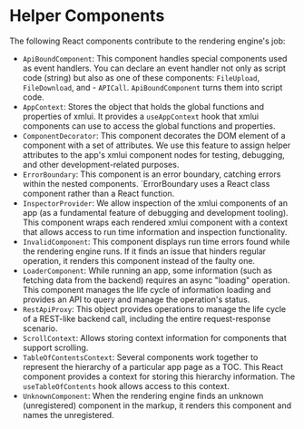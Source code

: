 # Helper Components

The following React components contribute to the rendering engine's job:

- `ApiBoundComponent`: This component handles special components used as event handlers. You can declare an event handler not only as script code (string) but also as one of these components: `FileUpload`, `FileDownload`, and - `APICall`. `ApiBoundComponent` turns them into script code.
- `AppContext`: Stores the object that holds the global functions and properties of xmlui. It provides a `useAppContext` hook that xmlui components can use to access the global functions and properties.
- `ComponentDecorator`: This component decorates the DOM element of a component with a set of attributes. We use this feature to assign helper attributes to the app's xmlui component nodes for testing, debugging, and other development-related purposes.
- `ErrorBoundary`: This component is an error boundary, catching errors within the nested components. `ErrorBoundary uses a React class component rather than a React function.
- `InspectorProvider`: We allow inspection of the xmlui components of an app (as a fundamental feature of debugging and development tooling). This component wraps each rendered xmlui component with a context that allows access to run time information and inspection functionality.
- `InvalidComponent`: This component displays run time errors found while the rendering engine runs. If it finds an issue that hinders regular operation, it renders this component instead of the faulty one.
- `LoaderComponent`: While running an app, some information (such as fetching data from the backend) requires an async "loading" operation. This component manages the life cycle of information loading and provides an API to query and manage the operation's status.
- `RestApiProxy`: This object provides operations to manage the life cycle of a REST-like backend call, including the entire request-response scenario.
- `ScrollContext`: Allows storing context information for components that support scrolling.
- `TableOfContentsContext`: Several components work together to represent the hierarchy of a particular app page as a TOC. This React component provides a context for storing this hierarchy information. The `useTableOfContents` hook allows access to this context.
- `UnknownComponent`: When the rendering engine finds an unknown (unregistered) component in the markup, it renders this component and names the unregistered.

